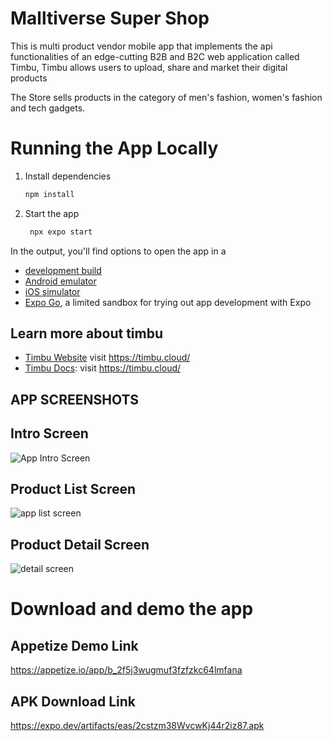 # Malltiverse Super Shop
This is multi product vendor mobile app that implements the api functionalities of an edge-cutting B2B and B2C web application called Timbu, Timbu allows users to upload, share and market their digital products

The Store sells products in the category of men's fashion, women's fashion and tech gadgets.


# Running the App Locally

1. Install dependencies

   ```bash
   npm install
   ```

2. Start the app

   ```bash
    npx expo start
   ```

In the output, you'll find options to open the app in a

- [development build](https://docs.expo.dev/develop/development-builds/introduction/)
- [Android emulator](https://docs.expo.dev/workflow/android-studio-emulator/)
- [iOS simulator](https://docs.expo.dev/workflow/ios-simulator/)
- [Expo Go](https://expo.dev/go), a limited sandbox for trying out app development with Expo






## Learn more about timbu


- [Timbu Website](https://timbu.cloud/) visit https://timbu.cloud/
- [Timbu Docs](https://timbu.cloud/): visit https://timbu.cloud/

## APP SCREENSHOTS
## Intro Screen
![App Intro Screen](<2024-07-08 02-30-05 High Res Screenshot.png>)
## Product List Screen
 ![app list screen](<2024-07-08 02-29-50 High Res Screenshot.png>)
 
 ## Product Detail Screen
  ![detail screen](<2024-07-08 02-29-26 High Res Screenshot.png>)

# Download and demo the app

## Appetize Demo Link
https://appetize.io/app/b_2f5j3wugmuf3fzfzkc64lmfana

## APK Download Link

https://expo.dev/artifacts/eas/2cstzm38WvcwKj44r2iz87.apk